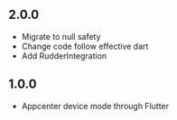## 2.0.0
* Migrate to null safety
* Change code follow effective dart
* Add RudderIntegration

## 1.0.0

* Appcenter device mode through Flutter
